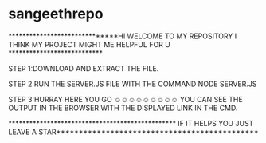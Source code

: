 # sangeethrepo



******************************HI WELCOME TO MY REPOSITORY I THINK MY PROJECT MIGHT ME HELPFUL FOR U ***************************


   STEP 1:DOWNLOAD AND EXTRACT THE FILE. 
   
   STEP 2 RUN THE SERVER.JS FILE WITH THE COMMAND NODE SERVER.JS 
   
   STEP 3:HURRAY HERE YOU GO ☺☺☺☺☺☺☺☺☺ YOU CAN SEE THE OUTPUT IN THE BROWSER WITH THE DISPLAYED LINK IN THE CMD. 
   


************************************************ IF IT HELPS YOU JUST LEAVE A STAR*********************************************
